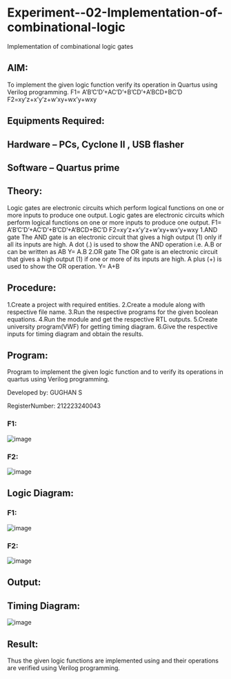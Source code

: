 # Experiment--02-Implementation-of-combinational-logic
Implementation of combinational logic gates
 
## AIM:
To implement the given logic function verify its operation in Quartus using Verilog programming.
 F1= A’B’C’D’+AC’D’+B’CD’+A’BCD+BC’D
F2=xy’z+x’y’z+w’xy+wx’y+wxy
 
 
 
## Equipments Required:
## Hardware – PCs, Cyclone II , USB flasher
## Software – Quartus prime


## Theory:

Logic gates are electronic circuits which perform logical functions on one or more inputs to
produce one output.
Logic gates are electronic circuits which perform logical functions on one or more inputs to
produce one output. F1= A’B’C’D’+AC’D’+B’CD’+A’BCD+BC’D F2=xy’z+x’y’z+w’xy+wx’y+wxy
1.AND gate The AND gate is an electronic circuit that gives a high output (1) only if all its inputs are
high. A dot (.) is used to show the AND operation i.e. A.B or can be written as AB Y= A.B
2.OR gate The OR gate is an electronic circuit that gives a high output (1) if one or more of its
inputs are high. A plus (+) is used to show the OR operation. Y= A+B


## Procedure:

1.Create a project with required entities.
2.Create a module along with respective file name.
3.Run the respective programs for the given boolean equations.
4.Run the module and get the respective RTL outputs.
5.Create university program(VWF) for getting timing diagram.
6.Give the respective inputs for timing diagram and obtain the results.


## Program:

Program to implement the given logic function and to verify its operations in quartus using Verilog programming.

Developed by: GUGHAN S

RegisterNumber: 212223240043
### F1:

![image](https://github.com/GUGHAN-3001/Experiment--02-Implementation-of-combinational-logic-/assets/150009432/7e38e1f6-4442-45bd-aabf-afd0ce0123e8)

### F2:

![image](https://github.com/GUGHAN-3001/Experiment--02-Implementation-of-combinational-logic-/assets/150009432/1c96018b-5eb2-4df0-b1e1-27accbde0a84)

## Logic Diagram:

### F1: 

![image](https://github.com/GUGHAN-3001/Experiment--02-Implementation-of-combinational-logic-/assets/150009432/9cd1abaf-764f-4e5c-b238-595deb1c792d)

### F2:

![image](https://github.com/GUGHAN-3001/Experiment--02-Implementation-of-combinational-logic-/assets/150009432/6e1e3a4f-aa2f-4aa0-96dd-0c1bbead0df9)




## Output:
## Timing Diagram:

![image](https://github.com/GUGHAN-3001/Experiment--02-Implementation-of-combinational-logic-/assets/150009432/95574a1c-4fae-43c6-a423-30a0d10e7820)


## Result:
Thus the given logic functions are implemented using  and their operations are verified using Verilog programming.
